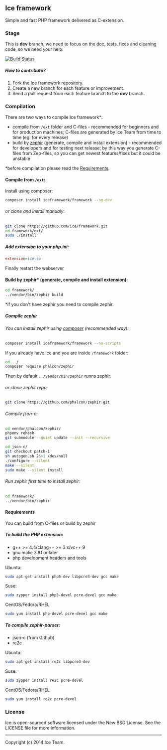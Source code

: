 ## Ice framework
Simple and fast PHP framework delivered as C-extension.

### Stage
This is **dev** branch, we need to focus on the doc, tests, fixes and cleaning code, so we need your help.

[![Build Status](https://travis-ci.org/ice/framework.svg?branch=dev)](https://travis-ci.org/ice/framework)

##### How to contribute?
1. Fork the Ice framework repository.
2. Create a new branch for each feature or improvement.
3. Send a pull request from each feature branch to the **dev** branch.

### Compilation
There are two ways to compile Ice framework*:
* compile from `/ext` folder and C-files - recommended for beginners and for production machines; C-files are generated by Ice Team from time to time (eg. for every release)
* build by [zephir](https://github.com/ice/zephir) (generate, compile and install extension) - recommended for developers and for testing next release; by this way you generate C-files from Zep-files, so you can get newest features/fixes but it could be unstable

*before compilation please read the [Requirements](#Requirements).

#### Compile from `/ext`:
Install using composer:
```sh
composer install iceframework/framework --no-dev
```

###### or clone and install manualy:
```sh
git clone https://github.com/ice/framework.git
cd framework/ext/
sudo ./install
```

##### Add extension to your php.ini:
```ini
extension=ice.so
```

Finally restart the webserver

#### Build by zephir* (generate, compile and install extension):
```sh
cd framework/
../vendor/bin/zephir build
```

*if you don't have zephir you need to compile zephir.

##### Compile zephir
###### You can install zephir using [composer](https://getcomposer.org/) (recommended way):
```sh
composer install iceframework/framework --no-scripts
```

If you already have ice and you are inside `/framework` folder:
```sh
cd ../
composer require phalcon/zephir
```

Then by default `../vendor/bin/zephir` runns zephir.


###### or clone zephir repo:
```sh
git clone https://github.com/phalcon/zephir.git
```

###### Compile json-c:
```sh
cd vendor/phalcon/zephir/
phpenv rehash
git submodule --quiet update --init --recursive

cd json-c/
git checkout patch-1
sh autogen.sh 2&>1 /dev/null
./configure --silent
make --silent
sudo make --silent install
```

###### Run zephir first time to install zephir:
```sh
cd framework/
../vendor/bin/zephir
```

#### Requirements
You can build from C-files or build by zephir

##### To build the PHP extension:
* g++ >= 4.4/clang++ >= 3.x/vc++ 9
* gnu make 3.81 or later
* php development headers and tools

Ubuntu:
```sh
sudo apt-get install php5-dev libpcre3-dev gcc make
```

Suse:
```sh
sudo zypper install php5-devel pcre-devel gcc make
```

CentOS/Fedora/RHEL
```sh
sudo yum install php-devel pcre-devel gcc make
```

##### To compile zephir-parser:
* json-c (from Github)
* re2c

Ubuntu:
```sh
sudo apt-get install re2c libpcre3-dev
```

Suse:
```sh
sudo zypper install re2c pcre-devel
```

CentOS/Fedora/RHEL
```sh
sudo yum install re2c pcre-devel
```

### License
Ice is open-sourced software licensed under the New BSD License. See the LICENSE file for more information.

***
Copyright (c) 2014 Ice Team.